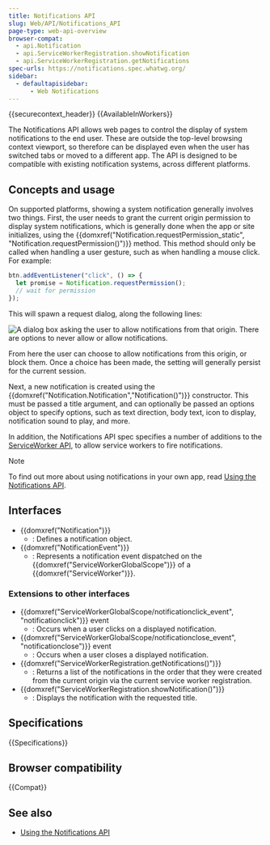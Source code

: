 ```yaml
---
title: Notifications API
slug: Web/API/Notifications_API
page-type: web-api-overview
browser-compat:
  - api.Notification
  - api.ServiceWorkerRegistration.showNotification
  - api.ServiceWorkerRegistration.getNotifications
spec-urls: https://notifications.spec.whatwg.org/
sidebar:
  - defaultapisidebar:
      - Web Notifications
---
```


{{securecontext_header}} {{AvailableInWorkers}}

The Notifications API allows web pages to control the display of system notifications to the end user. These are outside the top-level browsing context viewport, so therefore can be displayed even when the user has switched tabs or moved to a different app. The API is designed to be compatible with existing notification systems, across different platforms.

## Concepts and usage

On supported platforms, showing a system notification generally involves two things. First, the user needs to grant the current origin permission to display system notifications, which is generally done when the app or site initializes, using the {{domxref("Notification.requestPermission_static", "Notification.requestPermission()")}} method.
This method should only be called when handling a user gesture, such as when handling a mouse click. For example:

```js
btn.addEventListener("click", () => {
  let promise = Notification.requestPermission();
  // wait for permission
});
```

This will spawn a request dialog, along the following lines:

![A dialog box asking the user to allow notifications from that origin. There are options to never allow or allow notifications.](screen_shot_2019-12-11_at_9.59.14_am.png)

From here the user can choose to allow notifications from this origin, or block them. Once a choice has been made, the setting will generally persist for the current session.

Next, a new notification is created using the {{domxref("Notification.Notification","Notification()")}} constructor. This must be passed a title argument, and can optionally be passed an options object to specify options, such as text direction, body text, icon to display, notification sound to play, and more.

In addition, the Notifications API spec specifies a number of additions to the [ServiceWorker API](/en-US/docs/Web/API/Service_Worker_API), to allow service workers to fire notifications.

> [!NOTE]
> To find out more about using notifications in your own app, read [Using the Notifications API](/en-US/docs/Web/API/Notifications_API/Using_the_Notifications_API).

## Interfaces

- {{domxref("Notification")}}
  - : Defines a notification object.
- {{domxref("NotificationEvent")}}
  - : Represents a notification event dispatched on the {{domxref("ServiceWorkerGlobalScope")}} of a {{domxref("ServiceWorker")}}.

### Extensions to other interfaces

- {{domxref("ServiceWorkerGlobalScope/notificationclick_event", "notificationclick")}} event
  - : Occurs when a user clicks on a displayed notification.
- {{domxref("ServiceWorkerGlobalScope/notificationclose_event", "notificationclose")}} event
  - : Occurs when a user closes a displayed notification.
- {{domxref("ServiceWorkerRegistration.getNotifications()")}}
  - : Returns a list of the notifications in the order that they were created from the current origin via the current service worker registration.
- {{domxref("ServiceWorkerRegistration.showNotification()")}}
  - : Displays the notification with the requested title.

## Specifications

{{Specifications}}

## Browser compatibility

{{Compat}}

## See also

- [Using the Notifications API](/en-US/docs/Web/API/Notifications_API/Using_the_Notifications_API)
